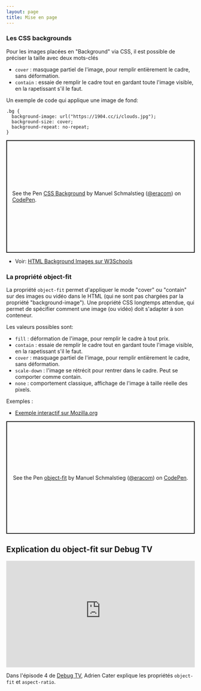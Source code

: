 ```yaml
---
layout: page
title: Mise en page
---
```


### Les CSS backgrounds

Pour les images placées en "Background" via CSS, il est possible de préciser la taille avec deux mots-clés 

* `cover` : masquage partiel de l'image, pour remplir entièrement le cadre, sans déformation.
* `contain` : essaie de remplir le cadre tout en gardant toute l'image visible, en la rapetissant s'il le faut.

Un exemple de code qui applique une image de fond:

```
.bg {
  background-image: url("https://1904.cc/i/clouds.jpg");
  background-size: cover;
  background-repeat: no-repeat;
}
```

<p class="codepen" data-height="300" data-default-tab="css,result" data-slug-hash="vEYgXPO" data-editable="true" data-user="eracom" style="height: 300px; box-sizing: border-box; display: flex; align-items: center; justify-content: center; border: 2px solid; margin: 1em 0; padding: 1em;">
  <span>See the Pen <a href="https://codepen.io/eracom/pen/vEYgXPO">
  CSS Background</a> by Manuel Schmalstieg (<a href="https://codepen.io/eracom">@eracom</a>)
  on <a href="https://codepen.io">CodePen</a>.</span>
</p>

* Voir: [HTML Background Images sur W3Schools](https://www.w3schools.com/html/html_images_background.asp)

### La propriété object-fit

La propriété `object-fit` permet d'appliquer le mode "cover" ou "contain" sur des images ou vidéo dans le HTML (qui ne sont pas chargées par la propriété "background-image").
Une propriété CSS longtemps attendue, qui permet de spécifier comment une image (ou vidéo) doit s'adapter à son conteneur. 

Les valeurs possibles sont: 

* `fill` : déformation de l'image, pour remplir le cadre à tout prix.
* `contain` : essaie de remplir le cadre tout en gardant toute l'image visible, en la rapetissant s'il le faut.
* `cover` : masquage partiel de l'image, pour remplir entièrement le cadre, sans déformation.
* `scale-down` : l'image se rétrécit pour rentrer dans le cadre. Peut se comporter comme contain.
* `none` : comportement classique, affichage de l'image à taille réelle des pixels.

Exemples : 

* [Exemple interactif sur Mozilla.org](https://developer.mozilla.org/fr/docs/Web/CSS/object-fit)

<p class="codepen" data-height="300" data-default-tab="css,result" data-slug-hash="YPzNpPy" data-editable="true" data-user="eracom" style="height: 300px; box-sizing: border-box; display: flex; align-items: center; justify-content: center; border: 2px solid; margin: 1em 0; padding: 1em;">
  <span>See the Pen <a href="https://codepen.io/eracom/pen/YPzNpPy">
  object-fit</a> by Manuel Schmalstieg (<a href="https://codepen.io/eracom">@eracom</a>)
  on <a href="https://codepen.io">CodePen</a>.</span>
</p>


## Explication du object-fit sur Debug TV 

<iframe width="100%" style="aspect-ratio: 16 / 9;" src="https://www.youtube-nocookie.com/embed/y65JkO8-QaQ" title="YouTube video player" frameborder="0" allow="accelerometer; autoplay; clipboard-write; encrypted-media; gyroscope; picture-in-picture" allowfullscreen></iframe>

Dans l'épisode 4 de [Debug TV](https://www.youtube.com/playlist?list=PLlfJkWGxh-q2AueB9twTsnATiCH0W3kEB), Adrien Cater explique les propriétés `object-fit` et `aspect-ratio`.
